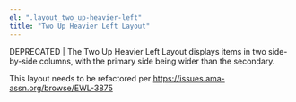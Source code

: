 ```yaml
---
el: ".layout_two_up-heavier-left"
title: "Two Up Heavier Left Layout"
---
```

DEPRECATED | The Two Up Heavier Left Layout displays items in two side-by-side columns, with the primary side being wider than the secondary.

This layout needs to be refactored per https://issues.ama-assn.org/browse/EWL-3875